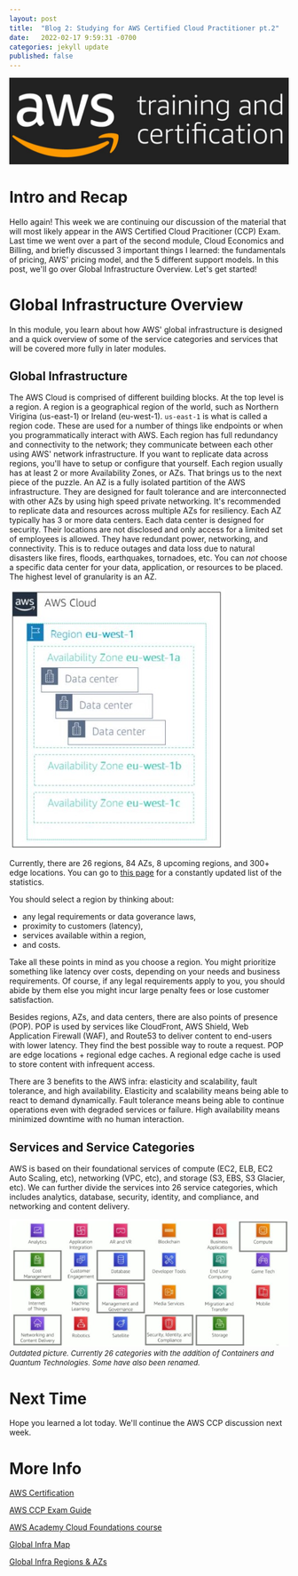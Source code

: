 ```yaml
---
layout: post
title:  "Blog 2: Studying for AWS Certified Cloud Practitioner pt.2"
date:   2022-02-17 9:59:31 -0700
categories: jekyll update
published: false
---
```

![AWS Training and Certification](/assets/aws-training-and-certification.jpg)
# **Intro and Recap**
Hello again! This week we are continuing our discussion of the material that will most likely appear in the AWS Certified Cloud Pracitioner (CCP) Exam. Last time we went over a part of the second module, Cloud Economics and Billing, and briefly discussed 3 important things I learned: the fundamentals of pricing, AWS' pricing model, and the 5 different support models. In this post, we'll go over Global Infrastructure Overview. Let's get started!

# **Global Infrastructure Overview**
In this module, you learn about how AWS' global infrastructure is designed and a quick overview of some of the service categories and services that will be covered more fully in later modules. 

## **Global Infrastructure**
The AWS Cloud is comprised of different building blocks. At the top level is a region. A region is a geographical region of the world, such as Northern Virigina (us-east-1) or Ireland (eu-west-1). `us-east-1` is what is called a region code. These are used for a number of things like endpoints or when you programmatically interact with AWS. Each region has full redundancy and connectivity to the network; they communicate between each other using AWS' network infrastructure. If you want to replicate data across regions, you'll have to setup or configure that yourself. Each region usually has at least 2 or more Availability Zones, or AZs. That brings us to the next piece of the puzzle. An AZ is a fully isolated partition of the AWS infrastructure. They are designed for fault tolerance and are interconnected with other AZs by using high speed private networking. It's recommended to replicate data and resources across multiple AZs for resiliency. Each AZ typically has 3 or more data centers. Each data center is designed for security. Their locations are not disclosed and only access for a limited set of employees is allowed. They have redundant power, networking, and connectivity. This is to reduce outages and data loss due to natural disasters like fires, floods, earthquakes, tornadoes, etc. You can *not* choose a specific data center for your data, application, or resources to be placed. The highest level of granularity is an AZ.

![AWS Regions, AZs, and Datacenters](/assets/aws-region-az.jpg)

Currently, there are 26 regions, 84 AZs, 8 upcoming regions, and 300+ edge locations. You can go to [this page](https://aws.amazon.com/about-aws/global-infrastructure/#AWS_Global_Infrastructure_Map) for a constantly updated list of the statistics.

You should select a region by thinking about:
- any legal requirements or data goverance laws,
- proximity to customers (latency),
- services available within a region,
- and costs.

Take all these points in mind as you choose a region. You might prioritize something like latency over costs, depending on your needs and business requirements. Of course, if any legal requirements apply to you, you should abide by them else you might incur large penalty fees or lose customer satisfaction.

Besides regions, AZs, and data centers, there are also points of presence (POP). POP is used by services like CloudFront, AWS Shield, Web Application Firewall (WAF), and Route53 to deliver content to end-users with lower latency. They find the best possible way to route a request. POP are edge locations + regional edge caches. A regional edge cache is used to store content with infrequent access.

There are 3 benefits to the AWS infra: elasticity and scalability, fault tolerance, and high availability. Elasticity and scalability means being able to react to demand dynamically. Fault tolerance means being able to continue operations even with degraded services or failure. High availability means minimized downtime with no human interaction.

## **Services and Service Categories**
AWS is based on their foundational services of compute (EC2, ELB, EC2 Auto Scaling, etc), networking (VPC, etc), and storage (S3, EBS, S3 Glacier, etc). We can further divide the services into 26 service categories, which includes analytics, database, security, identity, and compliance, and networking and content delivery.

![AWS Service Categories](/assets/aws-service-categories.jpg)<br/><font size="2.75px"><em>Outdated picture. Currently 26 categories with the addition of Containers and Quantum Technologies. Some have also been renamed.</em></font>

# **Next Time**
Hope you learned a lot today. We'll continue the AWS CCP discussion next week.

# **More Info**
[AWS Certification](https://aws.amazon.com/certification/)

[AWS CCP Exam Guide](https://d1.awsstatic.com/training-and-certification/docs-cloud-practitioner/AWS-Certified-Cloud-Practitioner_Exam-Guide.pdf)

[AWS Academy Cloud Foundations course](https://aws.amazon.com/training/awsacademy/)

[Global Infra Map](https://aws.amazon.com/about-aws/global-infrastructure/#AWS_Global_Infrastructure_Map)

[Global Infra Regions & AZs](https://aws.amazon.com/about-aws/global-infrastructure/regions_az/)